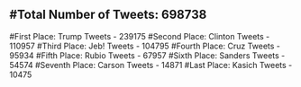 #Total Number of Tweets: 698738 
---
#First Place: Trump Tweets - 239175
#Second Place: Clinton Tweets - 110957
#Third Place: Jeb! Tweets - 104795
#Fourth Place: Cruz Tweets - 95934
#Fifth Place: Rubio Tweets - 67957
#Sixth Place: Sanders Tweets - 54574
#Seventh Place: Carson Tweets - 14871
#Last Place: Kasich Tweets - 10475
